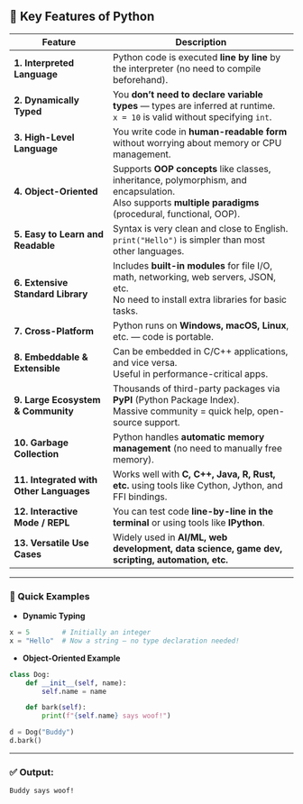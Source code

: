 ## 🌟 Key Features of Python

| Feature                                 | Description                                                                                                                                                    |
| --------------------------------------- | -------------------------------------------------------------------------------------------------------------------------------------------------------------- |
| **1. Interpreted Language**             | Python code is executed **line by line** by the interpreter (no need to compile beforehand).                                                                   |
| **2. Dynamically Typed**                | You **don’t need to declare variable types** — types are inferred at runtime.  <br>`x = 10` is valid without specifying `int`.                                 |
| **3. High-Level Language**              | You write code in **human-readable form** without worrying about memory or CPU management.                                                                     |
| **4. Object-Oriented**                  | Supports **OOP concepts** like classes, inheritance, polymorphism, and encapsulation.  <br>Also supports **multiple paradigms** (procedural, functional, OOP). |
| **5. Easy to Learn and Readable**       | Syntax is very clean and close to English.  <br>`print("Hello")` is simpler than most other languages.                                                         |
| **6. Extensive Standard Library**       | Includes **built-in modules** for file I/O, math, networking, web servers, JSON, etc.  <br>No need to install extra libraries for basic tasks.                 |
| **7. Cross-Platform**                   | Python runs on **Windows, macOS, Linux**, etc. — code is portable.                                                                                             |
| **8. Embeddable & Extensible**          | Can be embedded in C/C++ applications, and vice versa.  <br>Useful in performance-critical apps.                                                               |
| **9. Large Ecosystem & Community**      | Thousands of third-party packages via **PyPI** (Python Package Index).  <br>Massive community = quick help, open-source support.                               |
| **10. Garbage Collection**              | Python handles **automatic memory management** (no need to manually free memory).                                                                              |
| **11. Integrated with Other Languages** | Works well with **C, C++, Java, R, Rust, etc.** using tools like Cython, Jython, and FFI bindings.                                                             |
| **12. Interactive Mode / REPL**         | You can test code **line-by-line in the terminal** or using tools like **IPython**.                                                                            |
| **13. Versatile Use Cases**             | Widely used in **AI/ML, web development, data science, game dev, scripting, automation, etc.**                                                                 |

---

### 🧪 Quick Examples

- **Dynamic Typing**
    

```python
x = 5        # Initially an integer
x = "Hello"  # Now a string — no type declaration needed!
```

- **Object-Oriented Example**
    

```python
class Dog:
    def __init__(self, name):
        self.name = name

    def bark(self):
        print(f"{self.name} says woof!")

d = Dog("Buddy")
d.bark()
```

---

### ✅ Output:

```
Buddy says woof!
```

